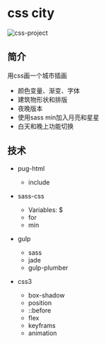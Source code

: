 # css city

![css-project](http://pdanxug8c.bkt.clouddn.com/css%20project.gif)

## 简介
用css画一个城市插画

- 颜色变量、渐变、字体
- 建筑物形状和排版
- 夜晚版本
- 使用sass min加入月亮和星星
- 白天和晚上功能切换

## 技术
- pug-html
    - include

- sass-css
    - Variables: $
    - for
    - min


- gulp
    - sass
    - jade
    - gulp-plumber

- css3
    - box-shadow
    - position
    - ::before
    - flex
    - keyframs
    - animation